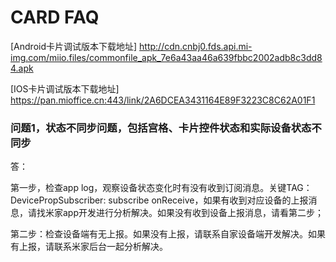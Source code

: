 # CARD FAQ

[Android卡片调试版本下载地址]
http://cdn.cnbj0.fds.api.mi-img.com/miio.files/commonfile_apk_7e6a43aa46a639fbbc2002adb8c3dd84.apk

[IOS卡片调试版本下载地址]
https://pan.mioffice.cn:443/link/2A6DCEA3431164E89F3223C8C62A01F1

### 问题1，状态不同步问题，包括宫格、卡片控件状态和实际设备状态不同步

答：

第一步，检查app log，观察设备状态变化时有没有收到订阅消息。关键TAG：DevicePropSubscriber: subscribe onReceive，如果有收到对应设备的上报消息，请找米家app开发进行分析解决。如果没有收到设备上报消息，请看第二步；

第二步：检查设备端有无上报。如果没有上报，请联系自家设备端开发解决。如果有上报，请联系米家后台一起分析解决。







